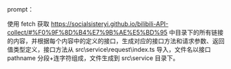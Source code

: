 prompt：

使用 fetch 获取 https://socialsisteryi.github.io/bilibili-API-collect/#%F0%9F%8D%B4%E7%9B%AE%E5%BD%95 中目录下的所有链接的内容，并根据每个内容中的定义的接口，生成对应的接口方法和请求参数、返回值类型定义，接口方法从 src\service\request\index.ts 导入，文件名以接口 pathname 分段+连字符组成，文件生成到 src\service 目录下。
